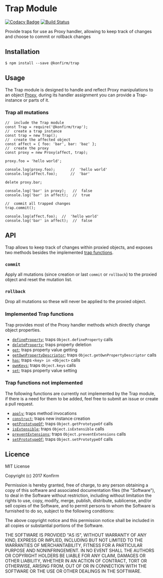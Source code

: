 # Trap Module

[![Codacy Badge](https://api.codacy.com/project/badge/Grade/4a1262f6063b47428c144ae57b0fc38a)](https://www.codacy.com/app/konfirm/node-trap?utm_source=github.com&amp;utm_medium=referral&amp;utm_content=konfirm/node-trap&amp;utm_campaign=Badge_Grade)
[![Build Status](https://travis-ci.org/konfirm/node-trap.svg?branch=master)](https://travis-ci.org/konfirm/node-trap)

Provide traps for use as Proxy handler, allowing to keep track of changes and choose to commit or rollback changes

## Installation

```
$ npm install --save @konfirm/trap
```

## Usage
The Trap module is designed to handle and reflect Proxy manipulations to an object [Proxy](https://developer.mozilla.org/docs/Web/JavaScript/Reference/Global_Objects/Proxy), during its handler assignment you can provide a Trap-instance or parts of it.

### Trap all mutations
```
//  include the Trap module
const Trap = require('@konfirm/trap');
//  create a trap instance
const trap = new Trap();
//  create the affected object
const affect = { foo: 'bar', bar: 'baz' };
//  create the proxy
const proxy = new Proxy(affect, trap);

proxy.foo = 'hello world';

console.log(proxy.foo);       //  'hello world'
console.log(affect.foo);      //  'bar'

delete proxy.bar;

console.log('bar' in proxy);   //  false
console.log('bar' in affect);  //  true

//  commit all trapped changes
trap.commit();

console.log(affect.foo);  //  'hello world'
console.log('bar' in affect);  //  false
```


## API
Trap allows to keep track of changes within proxied objects, and exposes two methods besides the implemented [trap functions](https://github.com/konfirm/node-trap#implementedtrapfunctions).

### `commit`
Apply all mutations (since creation or last `commit` or `rollback`) to the proxied object and reset the mutation list.

### `rollback`
Drop all mutations so these will never be applied to the proxied object.

### Implemented Trap functions
Trap provides most of the Proxy handler methods which directly change object properties.

  - [`defineProperty`](https://developer.mozilla.org/docs/Web/JavaScript/Reference/Global_Objects/Proxy/handler/defineProperty); traps `Object.defineProperty` calls
  - [`deleteProperty`](https://developer.mozilla.org/docs/Web/JavaScript/Reference/Global_Objects/Proxy/handler/deleteProperty); traps property deletion
  - [`get`](https://developer.mozilla.org/docs/Web/JavaScript/Reference/Global_Objects/Proxy/handler/get); traps property value getting
  - [`getOwnPropertyDescriptor`](https://developer.mozilla.org/docs/Web/JavaScript/Reference/Global_Objects/Proxy/handler/getOwnPropertyDescriptor); traps `Object.getOwnPropertyDescriptor` calls
  - [`has`](https://developer.mozilla.org/docs/Web/JavaScript/Reference/Global_Objects/Proxy/handler/has); traps `<key> in <Object>` calls
  - [`ownKeys`](https://developer.mozilla.org/docs/Web/JavaScript/Reference/Global_Objects/Proxy/handler/ownKeys); traps `Object.keys` calls
  - [`set`](https://developer.mozilla.org/docs/Web/JavaScript/Reference/Global_Objects/Proxy/handler/set); traps property value setting

### Trap functions not implemented
The following functions are currently not implemented by the Trap module, if there is a need for them to be added, feel free to submit an issue or create a pull request.

  - [`apply`](https://developer.mozilla.org/docs/Web/JavaScript/Reference/Global_Objects/Proxy/handler/apply); traps method invocations
  - [`construct`](https://developer.mozilla.org/docs/Web/JavaScript/Reference/Global_Objects/Proxy/handler/construct); traps new instance creation
  - [`getPrototypeOf`](https://developer.mozilla.org/docs/Web/JavaScript/Reference/Global_Objects/Proxy/handler/getPrototypeOf); traps `Object.getPrototypeOf` calls
  - [`isExtensible`](https://developer.mozilla.org/docs/Web/JavaScript/Reference/Global_Objects/Proxy/handler/isExtensible); traps `Object.isExtensible` calls
  - [`preventExtensions`](https://developer.mozilla.org/docs/Web/JavaScript/Reference/Global_Objects/Proxy/handler/preventExtensions); traps `Object.preventExtensions` calls
  - [`setPrototypeOf`](https://developer.mozilla.org/docs/Web/JavaScript/Reference/Global_Objects/Proxy/handler/setPrototypeOf); traps `Object.setPrototypeOf` calls


## Licence

MIT License

Copyright (c) 2017 Konfirm

Permission is hereby granted, free of charge, to any person obtaining a copy
of this software and associated documentation files (the "Software"), to deal
in the Software without restriction, including without limitation the rights
to use, copy, modify, merge, publish, distribute, sublicense, and/or sell
copies of the Software, and to permit persons to whom the Software is
furnished to do so, subject to the following conditions:

The above copyright notice and this permission notice shall be included in all
copies or substantial portions of the Software.

THE SOFTWARE IS PROVIDED "AS IS", WITHOUT WARRANTY OF ANY KIND, EXPRESS OR
IMPLIED, INCLUDING BUT NOT LIMITED TO THE WARRANTIES OF MERCHANTABILITY,
FITNESS FOR A PARTICULAR PURPOSE AND NONINFRINGEMENT. IN NO EVENT SHALL THE
AUTHORS OR COPYRIGHT HOLDERS BE LIABLE FOR ANY CLAIM, DAMAGES OR OTHER
LIABILITY, WHETHER IN AN ACTION OF CONTRACT, TORT OR OTHERWISE, ARISING FROM,
OUT OF OR IN CONNECTION WITH THE SOFTWARE OR THE USE OR OTHER DEALINGS IN THE
SOFTWARE.
